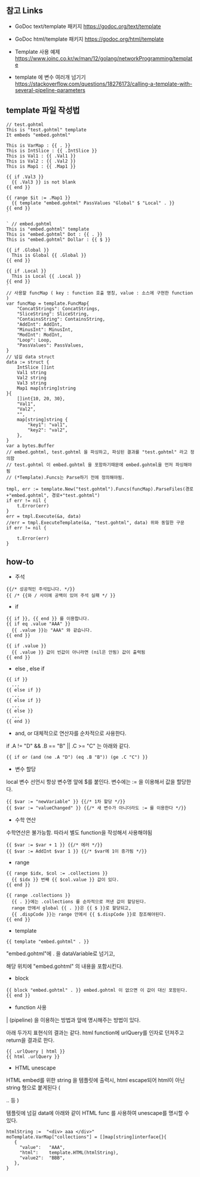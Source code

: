 ## 참고 Links
 
- GoDoc text/template 패키지
https://godoc.org/text/template

- GoDoc html/template 패키지
https://godoc.org/html/template

- Template 사용 예제
https://www.joinc.co.kr/w/man/12/golang/networkProgramming/template

- template 에 변수 여러개 넘기기
https://stackoverflow.com/questions/18276173/calling-a-template-with-several-pipeline-parameters

## template 파일 작성법

```golang
// test.gohtml
This is "test.gohtml" template
It embeds "embed.gohtml"
 
This is VarMap : {{ . }}
This is IntSlice : {{ .IntSlice }}
This is Val1 : {{ .Val1 }}
This is Val2 : {{ .Val2 }}
This is Map1 : {{ .Map1 }}
 
{{ if .Val3 }}
  {{ .Val3 }} is not blank
{{ end }}
 
{{ range $it := .Map1 }}
  {{ template "embed.gohtml" PassValues "Global" $ "Local" . }}
{{ end }}
`
 
` // embed.gohtml
This is "embed.gohtml" template
This is "embed.gohtml" Dot : {{ . }}
This is "embed.gohtml" Dollar : {{ $ }}
 
{{ if .Global }}
  This is Global {{ .Global }}
{{ end }}
 
{{ if .Local }}
  This is Local {{ .Local }}
{{ end }}
`
// 사용할 funcMap ( key : function 호출 명칭, value : 소스에 구현한 function )
var funcMap = template.FuncMap{
    "ConcatStrings": ConcatStrings,
    "SliceString": SliceString,
    "ContainsString": ContainsString,
    "AddInt": AddInt,
    "MinusInt": MinusInt,
    "ModInt": ModInt,
    "Loop": Loop,
    "PassValues": PassValues,
}
// 넘길 data struct
data := struct {
    IntSlice []int
    Val1 string
    Val2 string
    Val3 string
    Map1 map[string]string
}{
    []int{10, 20, 30},
    "Val1",
    "Val2",
    "",
    map[string]string {
        "key1": "val1",
        "key2": "val2",
    },
}
var a bytes.Buffer
// embed.gohtml, test.gohtml 을 파싱하고, 파싱된 결과를 "test.gohtml" 라고 정의함
// test.gohtml 이 embed.gohtml 을 포함하기때문에 embed.gohtml을 먼저 파싱해야됨
// (*Template).Funcs는 Parse하기 전에 정의해야됨.
 
tmpl, err := template.New("test.gohtml").Funcs(funcMap).ParseFiles(경로+"embed.gohtml", 경로+"test.gohtml")
if err != nil {
    t.Error(err)
}
err = tmpl.Execute(&a, data)
//err = tmpl.ExecuteTemplate(&a, "test.gohtml", data) 위와 동일한 구문
if err != nil {
 
    t.Error(err)
}
``` 

## how-to

- 주석
```golang
{{/* 성공적인 주석입니다. */}}
{{ /* {{와 / 사이에 공백이 있어 주석 실패 */ }}
```

- if
```golang
{{ if }}, {{ end }} 를 이용합니다.
{{ if eq .value "AAA" }}
  {{ .value }}는 "AAA" 와 같습니다.
{{ end }}

{{ if .value }}
  {{ .value }} 값이 빈값이 아니라면 (nil은 안됨) 값이 출력됨
{{ end }}
``` 

- else , else if
```golang
{{ if }}
  ...
{{ else if }}
  ...
{{ else if }}
  ...
{{ else }}
  ...
{{ end }}
``` 

- and, or
대체적으로 연산자를 순차적으로 사용한다.

if .A != "D" && .B == "B" || .C >= "C" 는 아래와 같다.

```golang
{{ if or (and (ne .A "D") (eq .B "B")) (ge .C "C") }}
```

- 변수 할당

local 변수 선언시 항상 변수명 앞에 $를 붙인다.
변수에는 := 을 이용해서 값을 할당한다.

```golang
{{ $var := "newVariable" }} {{/* 1차 할당 */}}
{{ $var := "valueChanged" }} {{/* 새 변수가 아니더라도 := 를 이용한다 */}}
``` 

- 수학 연산

수학연산은 불가능함. 따라서 별도 function을 작성해서 사용해야됨

```
{{ $var := $var + 1 }} {{/* 에러 */}}
{{ $var := AddInt $var 1 }} {{/* $var에 1이 증가됨 */}}
```

- range

```golang
{{ range $idx, $col := .collections }}
  {{ $idx }} 번째 {{ $col.value }} 값이 있다.
{{ end }}
 
{{ range .collections }}
  {{ . }}에는 .collections 를 순차적으로 꺼낸 값이 할당된다.
  range 안에서 global {{ . }}은 {{ $ }}로 할당되고,
  {{ .dispCode }}는 range 안에서 {{ $.dispCode }}로 참조해야된다.
{{ end }}
``` 

- template

```golang
{{ template "embed.gohtml" . }}
```

"embed.gohtml"에 . 을 dataVariable로 넘기고,

해당 위치에 "embed.gohtml" 의 내용을 포함시킨다.
 

- block

```golang
{{ block "embed.gohtml" . }} embed.gohtml 이 없으면 이 값이 대신 포함된다. {{ end }}
``` 

- function 사용

| (pipeline) 을 이용하는 방법과 앞에 명시해주는 방법이 있다.

아래 두가지 표현식의 결과는 같다.
html function에 urlQuery를 인자로 던져주고 return을 결과로 한다.

```golang
{{ .urlQuery | html }}
{{ html .urlQuery }}
``` 

- HTML unescape

HTML embed를 위한 string 을 템플릿에 출력시, html escape되어 html이 아닌 string 형으로 붙게된다 ( <div> </div>  ..   등 )

템플릿에 넘길 data에 아래와 같이 HTML func 를 사용하여 unescape를 명시할 수 있다.

```golang
htmlString :=  "<div> aaa </div>"
moTemplate.VarMap["collections"] = []map[string]interface{}{
   {
     "value":   "AAA",
     "html":    template.HTML(htmlString),
     "value2":  "BBB",
   },
}
```
